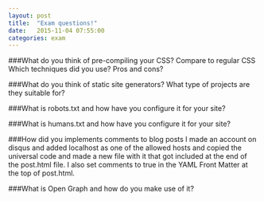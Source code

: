 ```yaml
---
layout: post
title:  "Exam questions!"
date:   2015-11-04 07:55:00
categories: exam
---
```



###What do you think of pre-compiling your CSS?
Compare to regular CSS
Which techniques did you use?
Pros and cons?

###What do you think of static site generators?
What type of projects are they suitable for?

###What is robots.txt and how have you configure it for your site?

###What is humans.txt and how have you configure it for your site?

###How did you implements comments to blog posts
I made an account on disqus and added localhost as one of the allowed hosts and copied the universal code and made a new file with it that got included at the end of the post.html file.
I also set comments to true in the YAML Front Matter at the top of post.html.

###What is Open Graph and how do you make use of it?

